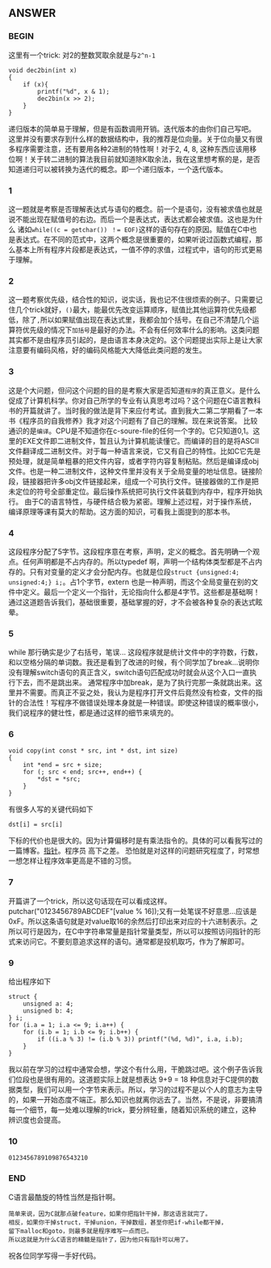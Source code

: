 ## ANSWER

### BEGIN
这里有一个trick: 对2的整数冥取余就是与`2^n-1`

```
void dec2bin(int x) 
{
    if (x){
        printf("%d", x & 1);
        dec2bin(x >> 2);
    }
}
```
递归版本的简单易于理解，但是有函数调用开销。迭代版本的由你们自己写吧。
这里并没有要求存到什么样的数据结构中，我的推荐是位向量。关于位向量又有很多程序需要注意，还有要用各种2进制的特性啊！对于2, 4, 8, 这种东西应该用移位啊！关于转二进制的算法我目前就知道除K取余法，我在这里想考察的是，是否知道递归可以被转换为迭代的概念。即一个递归版本，一个迭代版本。

### 1
这一题就是考察是否理解表达式与语句的概念。前一个是语句，没有被求值也就是说不能出现在赋值号的右边。而后一个是表达式，表达式都会被求值。这也是为什么
诸如`while((c = getchar()) ！= EOF)`这样的语句存在的原因。赋值在C中也是表达式。在不同的范式中，这两个概念是很重要的，如果听说过函数式编程，那么基本上所有程序片段都是表达式，一值不停的求值，过程式中，语句的形式更易于理解。

### 2
这一题考察优先级，结合性的知识，说实话，我也记不住很烦索的例子。只需要记住几个trick就好，`()`最大，能最优先改变运算顺序，赋值比其他运算符优先级都低，除了`,`所以如果赋值出现在表达式里，我都会加个括号。在自己不清楚几个运算符优先级的情况下`加括号`是最好的办法。不会有任何效率什么的影响。这类问题其实都不是由程序员引起的，是由语言本身决定的。这个问题提出实际上是让大家注意要有编码风格，好的编码风格能大大降低此类问题的发生。

### 3
这是个大问题，但问这个问题的目的是考察大家是否知道`程序`的真正意义。是什么促成了计算机科学。你对自己所学的专业有认真思考过吗？这个问题在C语言教科书的开篇就讲了。当时我的做法是背下来应付考试。直到我大二第二学期看了一本书《程序员的自我修养》我才对这个问题有了自己的理解。现在来说答案。
比较通识的是`编译`。CPU是不知道你在c-soure-file的任何一个字的。它只知道0,1。这里的EXE文件即二进制文件，暂且认为计算机能读懂它。而编译的目的是将ASCII文件翻译成二进制文件。对于每一种语言来说，它又有自己的特性。比如C它先是预处理，就是简单粗暴的把文件内容，或者字符内容复制粘贴。然后是编译成obj文件。也是一种二进制文件，这种文件里并没有关于全局变量的地址信息。链接阶段，链接器把许多obj文件链接起来，组成一个可执行文件。链接器做的工作是把未定位的符号全部重定位。最后操作系统把可执行文件装载到内存中，程序开始执行。
由于C的语言特性，与硬件结合极为紧密。理解上述过程，对于操作系统，编译原理等课有莫大的帮助。这方面的知识，可看我上面提到的那本书。

### 4
这段程序分配了5字节。这段程序意在考察，声明，定义的概念。首先明确一个观点。任何声明都是不占内存的。所以typedef 啊，声明一个结构体类型都是不占内存的。只有对变量的定义才会分配内存。也就是位段`struct {unsigned:4; unsigned:4;} i;`。占1个字节，extern 也是一种声明，而这个全局变量在别的文件中定义。最后一个定义一个指针，无论指向什么都是4字节。这些都是基础啊！通过这道题告诉我们，基础很重要，基础掌握的好，才不会被各种复杂的表达式眩晕。

### 5
while 那行确实是少了右括号，笔误...
这段程序就是统计文件中的字符数，行数，和以空格分隔的单词数。我还是看到了改进的时候，有个同学加了break...说明你没有理解switch语句的真正含义，switch语句匹配成功时就会从这个入口一直执行下去，而不是跳出来。 通常程序中加break，是为了执行完那一条就跳出来。这里并不需要。而真正不妥之处，我认为是程序打开文件后竟然没有检查，文件的指针的合法性！写程序不做错误处理本身就是一种错误。即使这种错误的概率很小，我们说程序的健壮性，都是通过这样的细节来填充的。

### 6
```
void copy(int const * src, int * dst, int size)
{
    int *end = src + size;
    for (; src < end; src++, end++) {
        *dst = *src;
    }
}
```
有很多人写的关键代码如下
```
dst[i] = src[i]
```
下标的代价也是很大的。因为计算偏移时是有乘法指令的。具体的可以看我写过的一篇博客。[指针](https://github.com/whps/whps.github.io/issues/7)。程序员
高下之差。 恐怕就是对这样的问题研究程度了，时常想一想怎样让程序效率更高是不错的习惯。

### 7
开篇讲了一个trick，所以这句话现在可以看成这样。
putchar("0123456789ABCDEF"[value % 16]);又有一处笔误不好意思...应该是0xF。所以这条语句就是对value取16的余然后打印出来对应的十六进制表示。之所以可行是因为，在C中字符串常量是指针常量类型，所以可以按照访问指针的形式来访问它。不要刻意追求这样的语句。通常都是投机取巧，作为了解即可。

### 9
给出程序如下
```
struct {
    unsigned a: 4;
    unsigned b: 4;
} i;
for (i.a = 1; i.a <= 9; i.a++) {
    for (i.b = 1; i.b <= 9; i.b++) {
        if ((i.a % 3) != (i.b % 3)) printf("(%d, %d)", i.a, i.b); 
    }
}
```
我以前在学习的过程中通常会想，学这个有什么用，干脆跳过吧。这个例子告诉我们位段也是很有用的。这道题实际上就是想表达 9+9 = 18 种信息对于C提供的数据类型，我们可以用一个字节来表示。所以，学习的过程不是以个人的意志为主导的，如果一开始态度不端正。那么知识也就离你远去了。当然，不是说，非要搞清每一个细节，每一处难以理解的trick，要分辨轻重，随着知识系统的建立，这种辨识度也会提高。

### 10
`0123456789109876543210`
### END
C语言最酷旋的特性当然是指针啊。
```
简单来说，因为C就那点破feature，如果你把指针干掉，那这语言就完了。
相反，如果你干掉struct，干掉union，干掉数组，甚至你把if-while都干掉，
留下malloc和goto，则最多就是程序难写一点而已。
所以这就是为什么C语言的精髓是指针了，因为他只有指针可以用了。
```
祝各位同学写得一手好代码。
